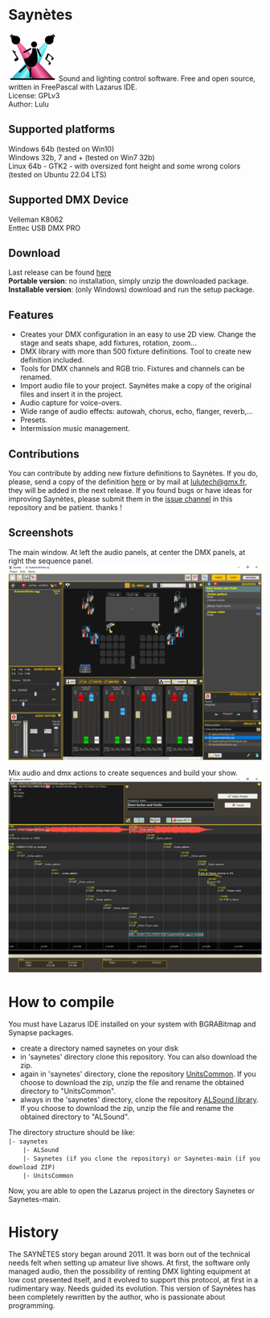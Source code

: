 # Saynètes
![icon](https://github.com/Lulu04/Saynetes/blob/0a5e72501cb0eba0e7e990f5597bd38f26193196/Design/logo/logo96.png)
Sound and lighting control software. Free and open source, written in FreePascal with Lazarus IDE.  
License: GPLv3  
Author: Lulu  

## Supported platforms
Windows 64b (tested on Win10)  
Windows 32b, 7 and + (tested on Win7 32b)  
Linux 64b - GTK2 - with oversized font height and some wrong colors (tested on Ubuntu 22.04 LTS)  

## Supported DMX Device
Velleman K8062  
Enttec USB DMX PRO  

## Download
Last release can be found [here](https://github.com/Lulu04/Saynetes/releases/latest)  
**Portable version**: no installation, simply unzip the downloaded package.  
**Installable version**: (only Windows) download and run the setup package.  

## Features
  - Creates your DMX configuration in an easy to use 2D view. Change the stage and seats shape, add fixtures, rotation, zoom...
  - DMX library with more than 500 fixture definitions. Tool to create new definition included.
  - Tools for DMX channels and RGB trio. Fixtures and channels can be renamed.
  - Import audio file to your project. Saynètes make a copy of the original files and insert it in the project.
  - Audio capture for voice-overs.
  - Wide range of audio effects: autowah, chorus, echo, flanger, reverb,...
  - Presets.
  - Intermission music management.

## Contributions
You can contribute by adding new fixture definitions to Saynètes. If you do, please, send a copy of the definition [here](https://github.com/Lulu04/Saynetes/issues) or by mail at lulutech@gmx.fr, they will be added in the next release. 
If you found bugs or have ideas for improving Saynètes, please submit them in the [issue channel](https://github.com/Lulu04/Saynetes/issues) in this repository and be patient. thanks !  

## Screenshots
The main window. At left the audio panels, at center the DMX panels, at right the sequence panel.
![The main window](Screenshots/MainScreen.png)
  
Mix audio and dmx actions to create sequences and build your show.
![The sequencer](Screenshots/Sequencer.png)

# How to compile
You must have Lazarus IDE installed on your system with BGRABitmap and Synapse packages.  
- create a directory named saynetes on your disk
- in 'saynetes' directory clone this repository. You can also download the zip.
- again in 'saynetes' directory, clone the repository [UnitsCommon](https://github.com/Lulu04/UnitsCommon). If you choose to download the zip, unzip the file and rename the obtained directory to "UnitsCommon".
- always in the 'saynetes' directory, clone the repository [ALSound library](https://github.com/Lulu04/ALSound). If you choose to download the zip, unzip the file and rename the obtained directory to "ALSound".

The directory structure should be like:  
`|- saynetes`  
`    |- ALSound`  
`    |- Saynetes (if you clone the repository) or Saynetes-main (if you download ZIP)`  
`    |- UnitsCommon`  
  
Now, you are able to open the Lazarus project in the directory Saynetes or Saynetes-main.  

# History
The SAYNÈTES story began around 2011. It was born out of the technical needs felt when setting up amateur live shows.
At first, the software only managed audio, then the possibility of renting DMX lighting equipment at low cost presented itself, and it evolved to support this protocol, at first in a rudimentary way. Needs guided its evolution.
This version of Saynètes has been completely rewritten by the author, who is passionate about programming.
